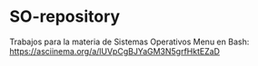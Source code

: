# SO-repository
Trabajos para la materia de Sistemas Operativos
Menu en Bash: https://asciinema.org/a/lUVpCgBJYaGM3N5grfHktEZaD

